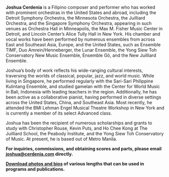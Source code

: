 **Joshua Cerdenia** is a Filipino composer and performer who has worked with prominent orchestras in the United States and abroad, including the Detroit Symphony Orchestra, the Minnesota Orchestra, the Juilliard Orchestra, and the Singapore Symphony Orchestra, appearing in such venues as Orchestra Hall in Minneapolis, the Max M. Fisher Music Center in Detroit, and Lincoln Center’s Alice Tully Hall in New York. His chamber and vocal works have been performed by numerous ensembles from across East and Southeast Asia, Europe, and the United States, such as Ensemble TIMF, Duo Amrein/Henneberger, the Lunar Ensemble, the Yong Siew Toh Conservatory New Music Ensemble, Ensemble Gô, and the New Juilliard Ensemble.

Joshua’s body of work reflects his wide-ranging cultural interests, traversing the worlds of classical, popular, jazz, and world music. While living in Singapore, he performed regularly with the Sari-Sari Philippine Kulintang Ensemble, and studied gamelan with the Center for World Music in Bali, Indonesia with leading teachers in the region. Additionally, he has been active as a collaborative pianist, having performed in diverse settings across the United States, China, and Southeast Asia. Most recently, he attended the BMI Lehman Engel Musical Theatre Workshop in New York and is currently a member of its select Advanced class.

Joshua has been the recipient of numerous scholarships and grants to study with Christopher Rouse, Kevin Puts, and Ho Chee Kong at The Juilliard School, the Peabody Institute, and the Yong Siew Toh Conservatory of Music. At present, he is based out of Metro Manila.

**For inquiries, commissions, and obtaining scores and parts, please email [joshua@cerdenia.com](mailto:joshua@cerdenia.com) directly.**

**[Download photos and bios](https://www.dropbox.com/sh/08644da4vfuwkty/AACtBqeidImbmUyLN1ki06bAa?dl=0) of various lengths that can be used in programs and publications.**